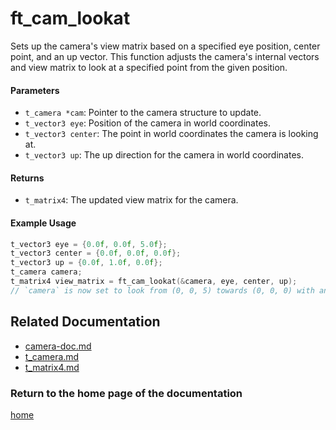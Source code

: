# ft_cam_lookat
Sets up the camera's view matrix based on a specified eye position, center point, and an up vector. This function adjusts the camera's internal vectors and view matrix to look at a specified point from the given position.

#### Parameters
- `t_camera *cam`: Pointer to the camera structure to update.
- `t_vector3 eye`: Position of the camera in world coordinates.
- `t_vector3 center`: The point in world coordinates the camera is looking at.
- `t_vector3 up`: The up direction for the camera in world coordinates.

#### Returns
- `t_matrix4`: The updated view matrix for the camera.

#### Example Usage
```c
t_vector3 eye = {0.0f, 0.0f, 5.0f};
t_vector3 center = {0.0f, 0.0f, 0.0f};
t_vector3 up = {0.0f, 1.0f, 0.0f};
t_camera camera;
t_matrix4 view_matrix = ft_cam_lookat(&camera, eye, center, up);
// `camera` is now set to look from (0, 0, 5) towards (0, 0, 0) with an up direction of (0, 1, 0).
```

## Related Documentation

- [camera-doc.md](./camera-doc.md)
- [t_camera.md](./t_camera.md)
- [t_matrix4.md](../matrix/matrix4/t_matrix4.md)

### Return to the home page of the documentation
[home](../home.md)


